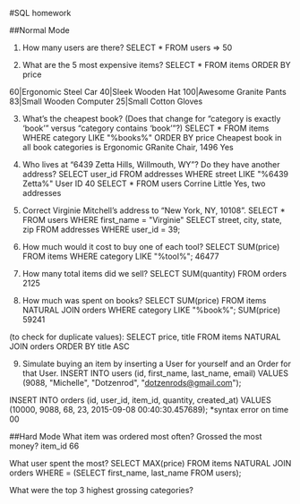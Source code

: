 #SQL homework

##Normal Mode
1. How many users are there?
    SELECT * FROM users => 50

2. What are the 5 most expensive items?
  SELECT * FROM items ORDER BY price

  60|Ergonomic Steel Car
  40|Sleek Wooden Hat
  100|Awesome Granite Pants
  83|Small Wooden Computer
  25|Small Cotton Gloves

3. What’s the cheapest book? (Does that change for “category is exactly ‘book’” versus “category contains ‘book’”?)
  SELECT * FROM items WHERE category LIKE "%books%" ORDER BY price
Cheapest book in all book categories is Ergonomic  GRanite Chair, 1496
Yes

4. Who lives at “6439 Zetta Hills, Willmouth, WY”? Do they have another address?
SELECT user_id FROM addresses WHERE street LIKE "%6439 Zetta%"
User ID 40
SELECT * FROM users
Corrine Little
Yes, two addresses



5. Correct Virginie Mitchell’s address to “New York, NY, 10108”.
SELECT * FROM users WHERE first_name = "Virginie"
SELECT street, city, state, zip FROM addresses WHERE user_id = 39;




6. How much would it cost to buy one of each tool?
SELECT SUM(price) FROM items WHERE category LIKE "%tool%";
46477


7. How many total items did we sell?
SELECT SUM(quantity) FROM orders
2125


8. How much was spent on books?
SELECT SUM(price) FROM items NATURAL JOIN orders WHERE category LIKE "%book%";
SUM(price)
59241

(to check for duplicate values): SELECT price, title FROM items NATURAL JOIN orders ORDER BY title ASC


9. Simulate buying an item by inserting a User for yourself and an Order for that User.
INSERT INTO users (id, first_name, last_name, email) VALUES (9088, "Michelle", "Dotzenrod", "dotzenrods@gmail.com");

INSERT INTO orders (id, user_id, item_id, quantity, created_at)
VALUES (10000, 9088, 68, 23, 2015-09-08 00:40:30.457689);
*syntax error on time 00

##Hard Mode
What item was ordered most often? Grossed the most money?
item_id 66

What user spent the most?
SELECT MAX(price) FROM items NATURAL JOIN orders WHERE = (SELECT first_name, last_name FROM users);

What were the top 3 highest grossing categories?

